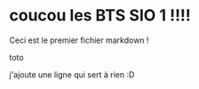 # coucou les BTS SIO 1 !!!!

Ceci est le premier fichier markdown !

toto

j'ajoute une ligne qui sert à rien :D 
